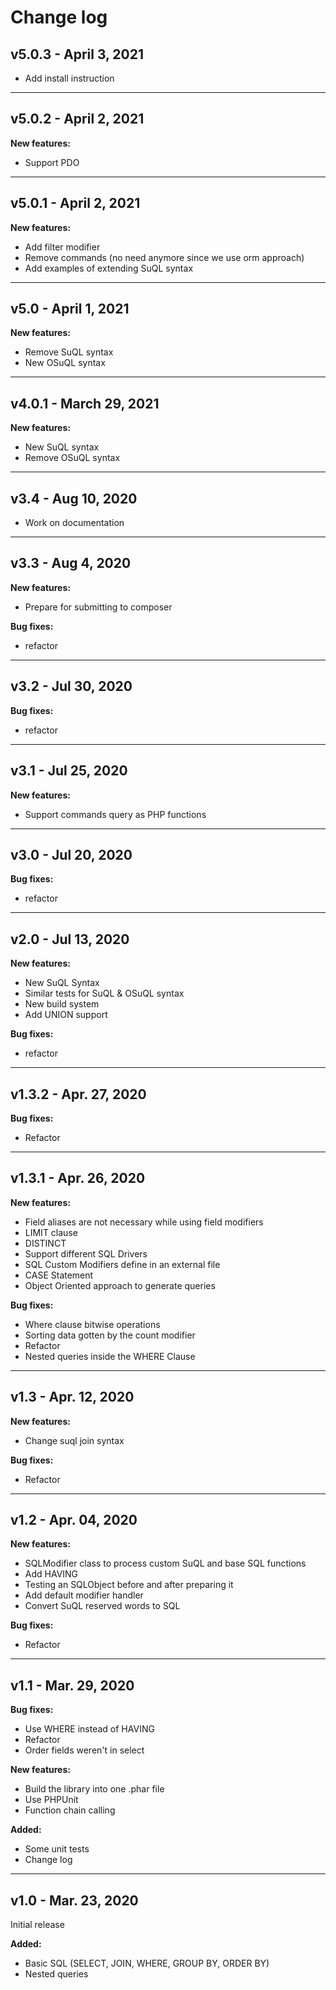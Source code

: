 # Change log

## v5.0.3 - April 3, 2021

- Add install instruction

---

## v5.0.2 - April 2, 2021

**New features:**
- Support PDO

---

## v5.0.1 - April 2, 2021

**New features:**
- Add filter modifier
- Remove commands (no need anymore since we use orm approach)
- Add examples of extending SuQL syntax

---

## v5.0 - April 1, 2021

**New features:**
- Remove SuQL syntax
- New OSuQL syntax

---

## v4.0.1 - March 29, 2021

**New features:**
- New SuQL syntax
- Remove OSuQL syntax

---

## v3.4 - Aug 10, 2020

- Work on documentation

---

## v3.3 - Aug 4, 2020

**New features:**
- Prepare for submitting to composer

**Bug fixes:**
- refactor

---

## v3.2 - Jul 30, 2020

**Bug fixes:**
- refactor

---

## v3.1 - Jul 25, 2020

**New features:**
- Support commands query as PHP functions

---

## v3.0 - Jul 20, 2020

**Bug fixes:**
- refactor

---

## v2.0 - Jul 13, 2020

**New features:**
- New SuQL Syntax
- Similar tests for SuQL & OSuQL syntax
- New build system
- Add UNION support

**Bug fixes:**
- refactor

---

## v1.3.2 - Apr. 27, 2020

**Bug fixes:**
- Refactor

---

## v1.3.1 - Apr. 26, 2020

**New features:**
- Field aliases are not necessary while using field modifiers
- LIMIT clause
- DISTINCT
- Support different SQL Drivers
- SQL Custom Modifiers define in an external file
- CASE Statement
- Object Oriented approach to generate queries

**Bug fixes:**
- Where clause bitwise operations
- Sorting data gotten by the count modifier
- Refactor
- Nested queries inside the WHERE Clause

---

## v1.3 - Apr. 12, 2020

**New features:**
- Change suql join syntax

**Bug fixes:**
- Refactor

---

## v1.2 - Apr. 04, 2020

**New features:**
- SQLModifier class to process custom SuQL and base SQL functions
- Add HAVING
- Testing an SQLObject before and after preparing it
- Add default modifier handler
- Convert SuQL reserved words to SQL

**Bug fixes:**
- Refactor

---

## v1.1 - Mar. 29, 2020

**Bug fixes:**
- Use WHERE instead of HAVING
- Refactor
- Order fields weren't in select

**New features:**
- Build the library into one .phar file
- Use PHPUnit
- Function chain calling

**Added:**
- Some unit tests
- Change log

---

## v1.0 - Mar. 23, 2020

Initial release

**Added:**
- Basic SQL (SELECT, JOIN, WHERE, GROUP BY, ORDER BY)
- Nested queries
